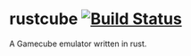 # rustcube [![Build Status](https://travis-ci.org/msierks/rustcube.svg?branch=master)](https://travis-ci.org/msierks/rustcube)

A Gamecube emulator written in rust.

